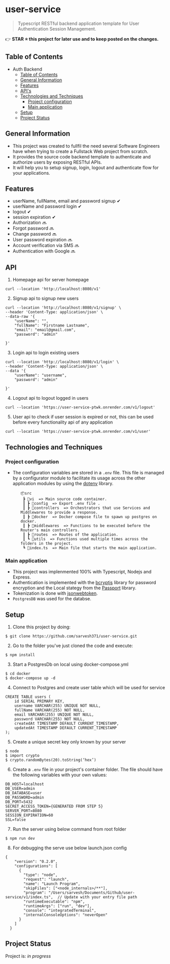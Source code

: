 # user-service
> Typescript RESTful backend application template for User Authentication Session Management.

👉 **STAR ⭐ this project for later use and to keep posted on the changes.**

## Table of Contents
- Auth Backend
    - [Table of Contents](#table-of-contents)
    - [General Information](#general-information)
    - [Features](#features)
    - [API's](#api)
    - [Technologies and Techniques](#technologies-and-techniques)
        - [Project configuration](#project-configuration)
        - [Main application](#main-application)
  - [Setup](#setup)
  - [Project Status](#project-status)

## General Information
- This project was created to fullfil the need several Software Engineers have when trying to create a Fullstack Web project from scratch.
- It provides the source code backend template to authenticate and authorize users by exposing RESTful APIs.
- It will help you to setup signup, login, logout and authenticate flow for your applications.

## Features
- userName, fullName, email and password signup ✔
- userName and password login ✔
- logout ✔
- session expiration ✔
- Authorization 🔜
- Forgot password 🔜
- Change password 🔜
- User password expiration 🔜
- Account verification via SMS 🔜
- Authentication with Google 🔜

## API
1. Homepage api for server homepage
```
curl --location 'http://localhost:8080/v1'
```
2. Signup api to signup new users
```
curl --location 'http://localhost:8080/v1/signup' \
--header 'Content-Type: application/json' \
--data-raw '{
    "userName": "",
    "fullName": "Firstname Lastname",
    "email": "email@gmail.com",
    "password": "admin"

}'
```
3. Login api to login existing users
```
curl --location 'http://localhost:8080/v1/login' \
--header 'Content-Type: application/json' \
--data '{
    "userName": "username",
    "password": "admin"

}'
```
4. Logout api to logout logged in users
```
curl --location 'https://user-service-ptwk.onrender.com/v1/logout'
```
5. User api to check if user session is expired or not, this can be used before every functionality api of any application
```
curl --location 'https://user-service-ptwk.onrender.com/v1/user'
```


## Technologies and Techniques

### Project configuration
- The configuration variables are stored in a ```.env``` file. This file is managed by a configurator module to facilitate its usage across the other application modules by using the [dotenv](https://github.com/motdotla/dotenv) library.

<div style="margin-left: 3rem;" >

```
📦src
 ┣ 📂vi  => Main source code container.
 ┃ ┣ 📂config  => Export .env file . 
 ┃ ┣ 📂controllers  => Orchestrators that use Services and Middlewares to provide a response.
 ┃ ┣ 📂docker  => Docker compose file to spawn up postgres on docker.
 ┃ ┣ 📂middlewares  => Functions to be executed before the Router's main controllers.
 ┃ ┣ 📂routes  => Routes of the application.
 ┃ ┗ 📂utils  => Functions used multiple times across the folders in the project.
 ┗ 📜index.ts  => Main file that starts the main application.
``` 
</div>

### Main application
- This project was implenmented 100% with Typescript, Nodejs and Express.
- Authentication is implemented with the [bcryptjs](https://github.com/kelektiv/node.bcrypt.js) library for password encryption and the Local stategy from the [Passport](https://www.passportjs.org/) library.
- Tokenization is done with [jsonwebtoken](https://github.com/auth0/node-jsonwebtoken).
- ```PostgresDB``` was used for the databse.

## Setup
1. Clone this project by doing:
```
$ git clone https://github.com/sarvesh371/user-service.git
```
2. Go to the folder you've just cloned the code and execute:
```
$ npm install
```
3. Start a PostgresDb on local using docker-compose.yml
```
$ cd docker
$ docker-compose up -d
```
4. Connect to Postgres and create user table which will be used for service
```
CREATE TABLE users (
    id SERIAL PRIMARY KEY,
    username VARCHAR(255) UNIQUE NOT NULL,
    fullName VARCHAR(255) NOT NULL,
    email VARCHAR(255) UNIQUE NOT NULL,
    password VARCHAR(255) NOT NULL,
    createdAt TIMESTAMP DEFAULT CURRENT_TIMESTAMP,
    updatedAt TIMESTAMP DEFAULT CURRENT_TIMESTAMP
);
```
5. Create a unique secret key only known by your server
```
$ node
$ import crypto
$ crypto.randomBytes(20).toString(‘hex’)
```
6. Create a ```.env``` file in your project's container folder. The file should have the following variables with your own values:
```
DB_HOST=localhost
DB_USER=admin
DB_DATABASE=user
DB_PASSWORD=admin
DB_PORT=5432
SECRET_ACCESS_TOKEN={GENERATED FROM STEP 5}
SERVER_PORT=8080
SESSION_EXPIRATION=60
SSL=false
```
7. Run the server using below command from root folder
```
$ npm run dev
```
8. For debugging the serve use below launch.json config
```
{
    "version": "0.2.0",
    "configurations": [
      {
        "type": "node",
        "request": "launch",
        "name": "Launch Program",
        "skipFiles": ["<node_internals>/**"],
        "program": "/Users/sarvesh/Documents/Github/user-service/v1/index.ts",  // Update with your entry file path
        "runtimeExecutable": "npm",
        "runtimeArgs": ["run", "dev"],
        "console": "integratedTerminal",
        "internalConsoleOptions": "neverOpen"
      }
    ]
  }
```


## Project Status
Project is: _in progress_
